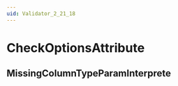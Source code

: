 ```yaml
---
uid: Validator_2_21_18
---
```


# CheckOptionsAttribute

## MissingColumnTypeParamInterprete

<!-- Description, Properties, ... sections are auto-generated. -->
<!-- REPLACE ME AUTO-GENERATION -->

<!-- Uncomment to add extra details -->
<!--### Details-->

<!-- Uncomment to add example code -->
<!--### Example code-->
